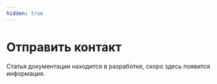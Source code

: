 ```yaml
---
hidden: true
---
```


# Отправить контакт

Статья документации находится в разработке, скоро здесь появится информация.
